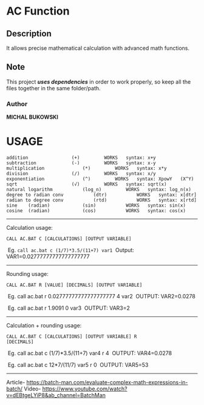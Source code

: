# AC Function 
## Description
It allows precise mathematical calculation with advanced math functions.

## Note
This project ***uses dependencies*** in order to work properly, so keep all the files together in the same folder/path.

### Author
**MICHAL BUKOWSKI**

# USAGE

	addition 				(+)			WORKS	syntax: x+y
	subtraction				(-)			WORKS	syntax: x-y
	multiplication				(*)			WORKS	syntax: x*y
	division				(/)			WORKS	syntax: x/y
	exponentiation				(^)			WORKS	syntax: XpowY	(X^Y)
	sqrt					(√)			WORKS	syntax: sqrt(x)
	natural logarithm			(log_n)			WORKS	syntax: log_n(x)
	degree to radian conv			(dtr)			WORKS	syntax: x[dtr]
	radian to degree conv			(rtd)			WORKS	syntax: x[rtd]
	sine 	(radian)			(sin)			WORKS	syntax: sin(x)
	cosine	(radian)			(cos)			WORKS	syntax: cos(x)




-------------------------------------------
Calculation usage:

<code>CALL AC.BAT C [CALCULATIONS] [OUTPUT VARIABLE]</code>

​	Eg. `call ac.bat c (1/7)*3.5/(11+7) var1`
​	Output: VAR1=0.02777777777777777777


-------------------------------------------
Rounding usage:

<code>CALL AC.BAT R [VALUE] [DECIMALS] [OUTPUT VARIABLE]</code>

​	Eg. call ac.bat r 0.02777777777777777777 4 var2
​	OUTPUT: VAR2=0.0278

​	Eg. call ac.bat r 1.9091 0 var3
​	OUTPUT: VAR3=2

-------------------------------------------
Calculation + rounding usage:

<code>CALL AC.BAT C [CALCULATIONS] [OUTPUT VARIABLE] R [DECIMALS]</code>

​	Eg. call ac.bat c (1/7)*3.5/(11+7) var4 r 4
​	OUTPUT: VAR4=0.0278

​	Eg. call ac.bat c 12*7/(11/7) var5 r 0
​	OUTPUT: VAR5=53

--------------------------------------------
Article- https://batch-man.com/evaluate-complex-math-expressions-in-batch/
Video- https://www.youtube.com/watch?v=dEBtgeLYiP8&ab_channel=BatchMan
